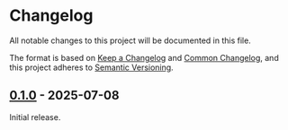 # Changelog

All notable changes to this project will be documented in this file.

The format is based on [Keep a Changelog](https://keepachangelog.com/en/1.1.0/)
and [Common Changelog](https://common-changelog.org/), and this project adheres
to [Semantic Versioning](https://semver.org/spec/v2.0.0.html).

## [0.1.0] - 2025-07-08

Initial release.

[0.1.0]: https://github.com/ReunMedia/astro-normalize-trailing-slash/releases/tag/0.1.0
